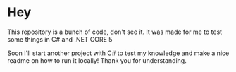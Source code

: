 # Hey

This repository is a bunch of code, don't see it. It was made for me to test some things in C# and .NET CORE 5

Soon I'll start another project with C# to test my knowledge and make a nice readme on how to run it locally! Thank you for understanding.
